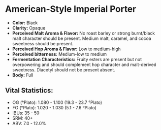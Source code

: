 # American-Style Imperial Porter

- **Color:** Black
- **Clarity:** Opaque
- **Perceived Malt Aroma & Flavor:** No roast barley or strong burnt/black malt character should be present. Medium malt, caramel, and cocoa sweetness should be present.
- **Perceived Hop Aroma & Flavor:** Low to medium-high
- **Perceived bitterness:** Medium-low to medium
- **Fermentation Characteristics:** Fruity esters are present but not overpowering and should complement hop character and malt-derived sweetness. Diacetyl should not be present absent.
- **Body:** Full

## Vital Statistics:

- OG (°Plato): 1.080 - 1.100 (19.3 - 23.7 °Plato)
- FG (°Plato): 1.020 - 1.030 (5.1 - 7.6 °Plato)
- IBUs: 35 - 50
- SRM: 40+
- ABV: 7.0 - 12.0% 
